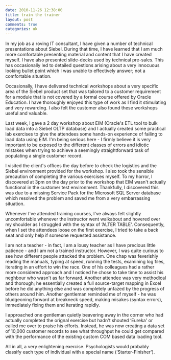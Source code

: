 ```yaml
---
date: 2010-11-26 12:38:00
title: train the trainer
layout: post
comments: true
categories: uk
---
```

In my job as a roving IT consultant, I have given a number of technical
presentations about Siebel. During that time, I have learned that I am
much more comfortable presenting material and content that I have
created myself. I have also presented slide-decks used by technical
pre-sales. This has occasionally led to detailed questions arising about
a very innocuous looking bullet point which I was unable to effectively
answer; not a comfortable situation.

Occasionally, I have delivered technical workshops about a very specific
area of the Siebel product set that was tailored to a customer
requirement for a module that is not covered by a formal course offered
by Oracle Education. I have thoroughly enjoyed this type of work as I
find it stimulating and very rewarding. I also felt the customer also
found these workshops useful and valuable.

Last week, I gave a 2 day workshop about EIM (Oracle's ETL tool to bulk
load data into a Siebel OLTP database) and I actually created some
practical lab exercises to give the attendees some hands-on experience
of failing to load data using EIM. I'm being serious here - I firmly
believe it is very important to be exposed to the different classes of
errors and idiotic mistakes when trying to achieve a seemingly
straightforward task of populating a single customer record.

I visited the client's offices the day before to check the logistics and
the Siebel environment provided for the workshop. I also took the
sensible precaution of completing the various exercises myself. To my
horror, I discovered at 3pm on the day prior to the workshop that EIM
wasn't actually functional in the customer test environment. Thankfully,
I discovered this was due to a missing Service Pack for the Microsoft
SQL Server database which resolved the problem and saved me from a very
embarrassing situation.

Whenever I've attended training courses, I've always felt slightly
uncomfortable whenever the instructor went walkabout and hovered over my
shoulder as I struggled with the syntax of ‘ALTER TABLE'. Consequently,
when I set the attendees loose on the first exercise, I tried to take a
back seat and only help if someone requested assistance.

I am not a teacher - in fact, I am a lousy teacher as I have precious
little patience - and I am not a trained instructor. However, I was
quite curious to see how different people attacked the problem. One chap
was feverishly reading the manuals, typing at speed, running the tests,
examining log files, iterating in an effort to win the race. One of his
colleagues had a rather more considered approach and I noticed he chose
to take time to assist his neghbour who wasn't as far forward. Another
attendee was very methodical and thorough; he essentially created a full
source-target mapping in Excel before he did anything else and was
completely unfazed by the progress of others around him. Another
gentleman reminded me of myself - he was bludgeoning forward at
breakneck speed, making misakes (syntax errors), immediately fixing them
and iterating rapidly.

I approached one gentleman quietly beavering away in the corner who had
actually completed the orignal exercise but hadn't shouted ‘Eureka' or
called me over to praise his efforts. Instead, he was now creating a
data set of 10,000 customer records to see what throughput he could get
compared with the performance of the existing custom COM based data
loading tool.

All in all, a very enlightening exercise. Psychologists would probably
classify each type of individual with a special name
(‘Starter-Finisher').
